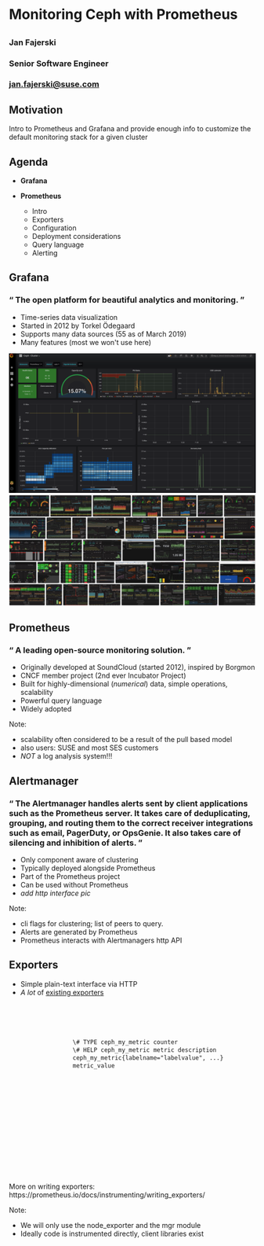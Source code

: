 <!-- .slide: data-state="cover" id="prometheus-cover-page" data-timing="20" data-menu-title="Monitoring Ceph with Prometheus" -->

<div class="title">
    <h1>Monitoring Ceph with Prometheus</h1>
    <h2></h2>
</div>

<div class="row presenters">
    <div class="presenter presenter-1">
        <h3 class="name">Jan Fajerski</h3>
        <h3 class="job-title">Senior Software Engineer</h3>
        <h3 class="email"><a href="mailto:jan.fajerski@suse.com">jan.fajerski@suse.com</a></h3>
    </div>
</div>


<!-- .slide: data-state="normal" id="agenda" data-menu-title="Agenda" -->
## Motivation

Intro to Prometheus and Grafana and provide enough info to customize the default
monitoring stack for a given cluster

## Agenda

* **Grafana**

* **Prometheus**
  * Intro
  * Exporters
  * Configuration
  * Deployment considerations
  * Query language
  * Alerting


<!-- .slide: data-state="normal" id="grafana-intro" data-timing="30" -->
## Grafana
<h3>
<q>
The open platform for beautiful analytics and monitoring.
</q>
</h3>

* Time-series data visualization
* Started in 2012 by Torkel Ödegaard
* Supports many data sources (55 as of March 2019)
* Many features (most we won't use here)


<!-- .slide: class="full-screen" data-state="normal" id="grafana-dash" data-timing="30" -->
<img src="https://raw.githubusercontent.com/ceph/ceph/master/monitoring/grafana/screenshots/ceph-cluster1.png" />


<!-- .slide: class="full-screen" data-state="normal" id="grafana-dashs" data-timing="30" -->
<img src="images/grafana-dashboards.png" />


<!-- .slide: data-state="normal" id="prometheus-intro" data-timing="30" style="z-index:1;"-->
## Prometheus

<h3>
<q>
A leading open-source monitoring solution.
</q>
</h3>

* Originally developed at SoundCloud (started 2012), inspired by Borgmon
* CNCF member project (2nd ever Incubator Project)
* Built for highly-dimensional (_numerical_) data, simple operations, scalability
* Powerful query language
* Widely adopted

<img class="fragment" data-src="images/prom-users.png" style="height: 600px; position: absolute;
top: 200px; left: 400px; z-index:0;"/>

<img class="fragment" data-src="images/SUSE/SUSE-logo.svg" style="width: 200px; position: absolute;
top: 500px; left: 100px; z-index:0;"/>

Note:
* scalability often considered to be a result of the pull based model
* also users: SUSE and most SES customers
* _NOT_ a log analysis system!!!


<!-- .slide: data-state="normal" id="alertmanager-intro" data-timing="30" -->
## Alertmanager

<h3>
<q cite="https://github.com/prometheus/alertmanager">
The Alertmanager handles alerts sent by client applications such as the Prometheus server. It takes care of deduplicating, grouping, and routing them to the correct receiver integrations such as email, PagerDuty, or OpsGenie. It also takes care of silencing and inhibition of alerts.
</q>
</h3>

* Only component aware of clustering
* Typically deployed alongside Prometheus
* Part of the Prometheus project
* Can be used without Prometheus
* _add http interface pic_

Note:
* cli flags for clustering; list of peers to query.
* Alerts are generated by Prometheus
* Prometheus interacts with Alertmanagers http API


<!-- .slide: data-state="normal" id="exporters-intro" data-timing="30" -->
## Exporters

* Simple plain-text interface via HTTP
* _A lot_ of [existing exporters](https://github.com/prometheus/docs/blob/master/content/docs/instrumenting/exporters.md)

<div class="slide-section fragment" style="padding-top: 40px; padding-left:130px">
<pre>
<code class="html hljs">
\# TYPE ceph_my_metric counter
\# HELP ceph_my_metric metric description
ceph_my_metric{labelname="labelvalue", ...} metric_value
</code>
</pre>
</div>

<p class="fragment" style="padding-top: 200px;">More on writing exporters: https://prometheus.io/docs/instrumenting/writing_exporters/</p>

Note:
* We will only use the node_exporter and the mgr module
* Ideally code is instrumented directly, client libraries exist
